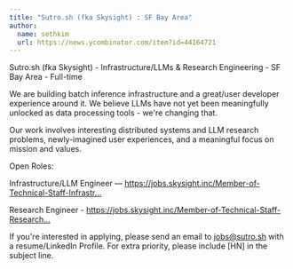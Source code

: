 ```yaml
---
title: "Sutro.sh (fka Skysight) : SF Bay Area"
author:
  name: sethkim
  url: https://news.ycombinator.com/item?id=44164721
---
```

Sutro.sh (fka Skysight) - Infrastructure&#x2F;LLMs &amp; Research Engineering - SF Bay Area - Full-time

We are building batch inference infrastructure and a great&#x2F;user developer experience around it. We believe LLMs have not yet been meaningfully unlocked as data processing tools - we&#x27;re changing that.

Our work involves interesting distributed systems and LLM research problems, newly-imagined user experiences, and a meaningful focus on mission and values.

Open Roles:

Infrastructure&#x2F;LLM Engineer — <a href="https:&#x2F;&#x2F;jobs.skysight.inc&#x2F;Member-of-Technical-Staff-Infrastructure-LLMs-1a32de87d04a80d583fdfabdb4fe9dba" rel="nofollow">https:&#x2F;&#x2F;jobs.skysight.inc&#x2F;Member-of-Technical-Staff-Infrastr...</a>

Research Engineer - <a href="https:&#x2F;&#x2F;jobs.skysight.inc&#x2F;Member-of-Technical-Staff-Research-Engineering-1d62de87d04a80759341c70cce869fec" rel="nofollow">https:&#x2F;&#x2F;jobs.skysight.inc&#x2F;Member-of-Technical-Staff-Research...</a>

If you&#x27;re interested in applying, please send an email to jobs@sutro.sh with a resume&#x2F;LinkedIn Profile. For extra priority, please include [HN] in the subject line.
<JobApplication />
